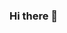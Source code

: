 ### Hi there 👋

<!--
**Muneerat/Muneerat** is a ✨ _special_ ✨ repository because its `README.md` (this file) appears on your GitHub profile.

Here are some ideas to get you started:

- 🔭 I’m currently working on project with HTML,CSS and JAVASCRIPT 
- 🌱 I’m currently learning more of Javascript and Tailwind Css...
- 👯 I’m looking to collaborate on project with other developers...
- 🤔 I’m looking for help with ...
- 💬 Ask me about ...
- 📫 How to reach me: ...
- 😄 Pronouns: ...
- ⚡ Fun fact: ...
-->

